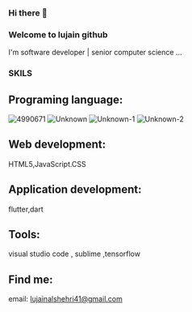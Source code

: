 ### Hi there 👋

### Welcome to lujain github

I'm software developer | senior computer science ...

### SKILS 

## Programing language:

![4990671](https://github.com/Lujain41/Lujain41/assets/90094489/26bcbf80-46fd-46bd-af09-76d91c8ec206)
![Unknown](https://github.com/Lujain41/Lujain41/assets/90094489/c8a806c4-343b-49c0-86a8-f740e971132d)
![Unknown-1](https://github.com/Lujain41/Lujain41/assets/90094489/c9c45d11-6fa8-4337-bcc0-d8afd7aeea5c)
![Unknown-2](https://github.com/Lujain41/Lujain41/assets/90094489/2c34d40f-81b0-4c3d-ac9a-f87e42925ce8)

## Web development:

HTML5,JavaScript.CSS

## Application development:

flutter,dart

## Tools:

visual studio code , sublime ,tensorflow


## Find me:
email: lujainalshehri41@gmail.com
